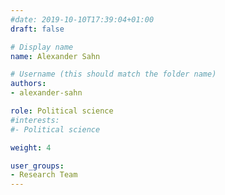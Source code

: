 ```yaml
---
#date: 2019-10-10T17:39:04+01:00
draft: false

# Display name
name: Alexander Sahn

# Username (this should match the folder name)
authors:
- alexander-sahn

role: Political science
#interests:
#- Political science

weight: 4

user_groups:
- Research Team
---
```


